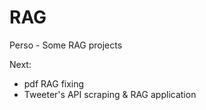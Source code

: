 # RAG
 Perso - Some RAG projects

 Next:
 - pdf RAG fixing
 - Tweeter's API scraping & RAG application
